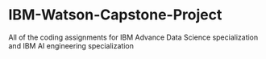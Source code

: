 # IBM-Watson-Capstone-Project
All of the coding assignments for IBM Advance Data Science specialization and IBM AI engineering specialization
